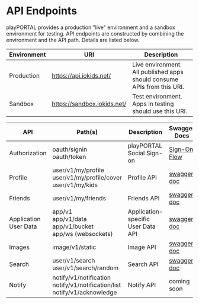 # API Endpoints

playPORTAL provides a production "live" environment and a sandbox environment for testing. API endpoints are constructed by
combining the environment and the API path. Details are listed below.

| Environment | URI | Description |
| ----------- | --- | ----------- |
| Production | https://api.iokids.net/ | Live environment. All published apps should consume APIs from this URI. |
| Sandbox | https://sandbox.iokids.net/ | Test environment. Apps in testing should use this URI. |


| API | Path(s) | Description | Swagger Docs |
| --- | ------- | ----------- | ------------ | 
| Authorization | oauth/signin <br/> oauth/token | playPORTAL Social Sign-on | [Sign-On Flow](/playPORTAL-SSO.md) |
| Profile | user/v1/my/profile <br/> user/v1/my/profile/cover <br/> user/v1/my/kids | Profile API | [swagger doc](https://app.swaggerhub.com/apis/iOKids/Profile/1.0.0) |
| Friends | user/v1/my/friends | Friends API | [swagger doc](https://app.swaggerhub.com/apis/iOKids/Friends/1.0.0) |
| Application User Data | app/v1 <br/> app/v1/data <br/> app/v1/bucket <br> app/ws (websockets) | Application-specific User Data API | [swagger doc](https://app.swaggerhub.com/apis/iOKids/ApplicationUserData/1.0.0) |
| Images | image/v1/static | Image API | [swagger doc](https://app.swaggerhub.com/apis/iOKids/Image/1.0.0) |
| Search | user/v1/search <br/> user/v1/search/random | Search API | [swagger doc](https://app.swaggerhub.com/apis/iOKids/Search/1.0.0) |
| Notify | notify/v1/notification <br/> notify/v1/notification/list <br> notify/v1/acknowledge | Notify API | coming soon |
